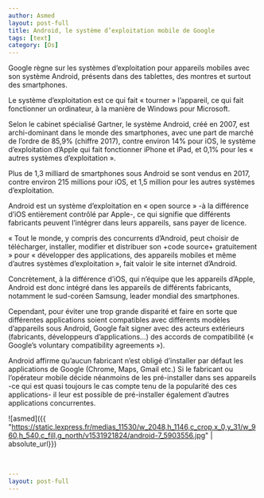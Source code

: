 ```yaml
---
author: Asmed
layout: post-full
title: Android, le système d’exploitation mobile de Google
tags: [text]
category: [Os]
---
```

Google règne sur les systèmes d’exploitation pour appareils mobiles avec son système Android, présents dans des tablettes, des montres et surtout des smartphones.

Le système d’exploitation est ce qui fait « tourner » l’appareil, ce qui fait fonctionner un ordinateur, à la manière de Windows pour Microsoft.

Selon le cabinet spécialisé Gartner, le système Android, créé en 2007, est archi-dominant dans le monde des smartphones, avec une part de marché de l’ordre de 85,9% (chiffre 2017), contre environ 14% pour iOS, le système d’exploitation d’Apple qui fait fonctionner iPhone et iPad, et 0,1% pour les « autres systèmes d’exploitation ».

Plus de 1,3 milliard de smartphones sous Android se sont vendus en 2017, contre environ 215 millions pour iOS, et 1,5 million pour les autres systèmes d’exploitation.

Android est un système d’exploitation en « open source » -à la différence d’iOS entièrement contrôlé par Apple-, ce qui signifie que différents fabricants peuvent l’intégrer dans leurs appareils, sans payer de licence.

« Tout le monde, y compris des concurrents d’Android, peut choisir de télécharger, installer, modifier et distribuer son +code source+ gratuitement » pour « développer des applications, des appareils mobiles et même d’autres systèmes d’exploitation », fait valoir le site internet d’Android.

Concrètement, à la différence d’iOS, qui n’équipe que les appareils d’Apple, Android est donc intégré dans les appareils de différents fabricants, notamment le sud-coréen Samsung, leader mondial des smartphones.

Cependant, pour éviter une trop grande disparité et faire en sorte que différentes applications soient compatibles avec différents modèles d’appareils sous Android, Google fait signer avec des acteurs extérieurs (fabricants, développeurs d’applications…) des accords de compatibilité (« Google’s voluntary compatibility agreements »).

Android affirme qu’aucun fabricant n’est obligé d’installer par défaut les applications de Google (Chrome, Maps, Gmail etc.) Si le fabricant ou l’opérateur mobile décide néanmoins de les pré-installer dans ses appareils -ce qui est quasi toujours le cas compte tenu de la popularité des ces applications- il leur est possible de pré-installer également d’autres applications concurrentes.

![asmed]({{ "https://static.lexpress.fr/medias_11530/w_2048,h_1146,c_crop,x_0,y_31/w_960,h_540,c_fill,g_north/v1531921824/android-7_5903556.jpg" | absolute_url}})

<br>
<https://lnt.ma/android-systeme-dexploitation-mobile-de-google/>

```yml
---
layout: post-full
---
```
